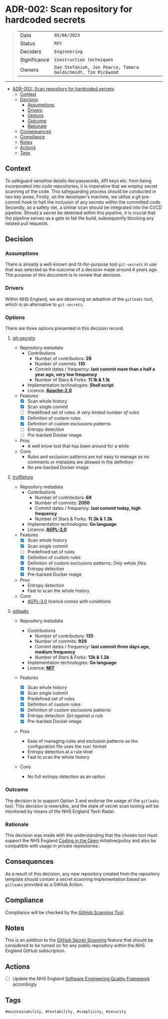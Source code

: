 # ADR-002: Scan repository for hardcoded secrets

>|              | |
>| ------------ | --- |
>| Date         | `05/06/2023` |
>| Status       | `RFC` |
>| Deciders     | `Engineering` |
>| Significance | `Construction techniques` |
>| Owners       | `Dan Stefaniuk, Jon Pearce, Tamara Goldschmidt, Tim Rickwood` |

---

- [ADR-002: Scan repository for hardcoded secrets](#adr-002-scan-repository-for-hardcoded-secrets)
  - [Context](#context)
  - [Decision](#decision)
    - [Assumptions](#assumptions)
    - [Drivers](#drivers)
    - [Options](#options)
    - [Outcome](#outcome)
    - [Rationale](#rationale)
  - [Consequences](#consequences)
  - [Compliance](#compliance)
  - [Notes](#notes)
  - [Actions](#actions)
  - [Tags](#tags)

## Context

To safeguard sensitive details like passwords, API keys etc. from being incorporated into code repositories, it is imperative that we employ secret scanning of the code. This safeguarding process should be conducted in two key areas. Firstly, on the developer's machine, we utilise a git pre-commit hook to halt the inclusion of any secrets within the committed code. Secondly, as a safety net, a similar scan should be integrated into the CI/CD pipeline. Should a secret be detected within this pipeline, it is crucial that the pipeline serves as a gate to fail the build, subsequently blocking any related pull requests.

## Decision

### Assumptions

There is already a well-known and fit-for-purpose tool `git-secrets` in use that was selected as the outcome of a decision made around 4 years ago. The purpose of this document is to review that decision.

### Drivers

Within NHS England, we are observing an adoption of the `gitleaks` tool, which is an alternative to `git-secrets`.

### Options

There are three options presented in this decision record.

1. [git-secrets](https://github.com/awslabs/git-secrets)

   - Repository metadata
     - Contributions
       - Number of contributors: **28**
       - Number of commits: **110**
       - Commit dates / frequency: **last commit more than a half a year ago, very low frequency**
       - Number of Stars & Forks: **11.1k & 1.1k**
     - Implementation technologies: **Shell script**
     - Licence: **[Apache-2.0](https://choosealicense.com/licenses/apache-2.0/)**
   - Features
     - [x] Scan whole history
     - [x] Scan single commit
     - [ ] Predefined set of rules: _A very limited number of rules_
     - [x] Definition of custom rules
     - [x] Definition of custom exclusions patterns
     - [ ] Entropy detection
     - [ ] Pre-backed Docker image

   - Pros
     - A well know tool that has been around for a while
   - Cons
     - Rules and exclusion patterns are not easy to manage as no comments or metadata are allowed in the definition
     - No pre-backed Docker image

2. [trufflehog](https://github.com/trufflesecurity/trufflehog)

   - Repository metadata
     - Contributions
       - Number of contributors: **69**
       - Number of commits: **2050**
       - Commit dates / frequency: **last commit today, high frequency**
       - Number of Stars & Forks: **11.3k & 1.3k**
     - Implementation technologies: **Go language**
     - Licence: **[AGPL-3.0](https://choosealicense.com/licenses/agpl-3.0/)**
   - Features
     - [x] Scan whole history
     - [x] Scan single commit
     - [ ] Predefined set of rules
     - [x] Definition of custom rules
     - [x] Definition of custom exclusions patterns: _Only whole files_
     - [x] Entropy detection
     - [x] Pre-backed Docker image

   - Pros
     - Entropy detection
     - Fast to scan the whole history
   - Cons
     - [AGPL-3.0](https://choosealicense.com/licenses/agpl-3.0/) licence comes with conditions

3. [gitleaks](https://github.com/gitleaks/gitleaks)

   - Repository metadata

     - Contributions
       - Number of contributors: **135**
       - Number of commits: **929**
       - Commit dates / frequency: **last commit three days ago, medium frequency**
       - Number of Stars & Forks: **13k & 1.2k**
     - Implementation technologies: **Go language**
     - Licence: **[MIT](https://choosealicense.com/licenses/mit/)**
   - Features
     - [x] Scan whole history
     - [x] Scan single commit
     - [x] Predefined set of rules
     - [x] Definition of custom rules
     - [x] Definition of custom exclusions patterns
     - [x] Entropy detection: _Set against a rule_
     - [x] Pre-backed Docker image

   - Pros
     - Ease of managing rules and exclusion patterns as the configuration file uses the `toml` format
     - Entropy detection at a rule level
     - Fast to scan the whole history
   - Cons
     - No full entropy detection as an option

### Outcome

The decision is to support Option 3 and endorse the usage of the `gitleaks` tool. This decision is reversible, and the state of secret scan tooling will be monitored by means of the NHS England Tech Radar.

### Rationale

This decision was made with the understanding that the chosen tool must support the NHS England  [Coding in the Open](https://github.com/nhsx/open-source-policy) initiative/policy and also be compatible with usage in private repositories.

## Consequences

As a result of this decision, any new repository created from the repository template should contain a secret scanning implementation based on `gitleaks` provided as a GitHub Action.

## Compliance

Compliance will be checked by the [GitHub Scanning Tool](https://github.com/NHSDigital/github-scanning-utils).

## Notes

This is an addition to the [GitHub Secret Scanning](https://docs.github.com/en/code-security/secret-scanning/about-secret-scanning) feature that should be considered to be turned on for any public repository within the NHS England GitHub subscription.

## Actions

- [ ] Update the NHS England [Software Engineering Quality Framework](https://github.com/NHSDigital/software-engineering-quality-framework) accordingly

## Tags

`#maintainability, #testability, #simplicity, #security`
